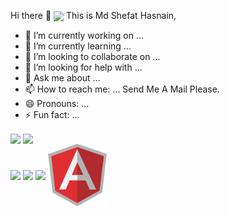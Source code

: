 Hi there 👋
<a href="URL_REDIRECT" target="blank"><img align="center" src="https://avatars.githubusercontent.com/u/67694473?v=4" height="100" weight="200" /></a>
This is Md Shefat Hasnain,
 

- 🔭 I’m currently working on ...
- 🌱 I’m currently learning ...
- 👯 I’m looking to collaborate on ...
- 🤔 I’m looking for help with ...
- 💬 Ask me about ...
- 📫 How to reach me: ... Send Me A Mail Please. 
- 😄 Pronouns: ...
- ⚡ Fun fact: ...
 
 <!--- just --->
<a href="URL_REDIRECT" target="blank"> <img align="center" src="https://www.cognizantsoftvision.com/wp-content/uploads/2018/03/06023352/ASP.NET-Core.png" height="100" weight="200" /></a>
<a href="URL_REDIRECT" target="blank"><img align="center" src="https://pbs.twimg.com/profile_images/1235868806079057921/fTL08u_H_400x400.png" height="100" weight="200" /></a>  
 <a href="URL_REDIRECT" target="blank"><img align="center" src="https://encrypted-tbn0.gstatic.com/images?q=tbn:ANd9GcR3HjOnzx3tEcYKjgYzmf_yyoxirizSjuemCMUJnFJsZz4QdBbtNrA6ykJp_Y_K-nBs6U8&usqp=CAU" height="100" weight="200" /></a>
 <a href="URL_REDIRECT" target="blank"><img align="center" src="https://icon-library.com/images/android-icon-vector/android-icon-vector-6.jpg" height="100" weight="200" /></a>
<a href="URL_REDIRECT" target="blank"><img align="center" src="https://wallpaperaccess.com/full/3909258.jpg" height="100" weight="200" /></a>
<a href="URL_REDIRECT" target="blank"><img align="center" src="https://raw.githubusercontent.com/Hshefat/Hshefat/main/download.png" height="100" weight="200" /></a>


